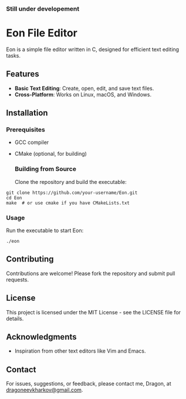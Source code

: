 ### Still under developement

# Eon File Editor

Eon is a simple file editor written in C, designed for efficient text editing tasks.

  ## Features

  - **Basic Text Editing**: Create, open, edit, and save text files.
  - **Cross-Platform**: Works on Linux, macOS, and Windows.

## Installation

  ### Prerequisites

- GCC compiler
- CMake (optional, for building)

  ### Building from Source

  Clone the repository and build the executable:

```
git clone https://github.com/your-username/Eon.git
cd Eon
make  # or use cmake if you have CMakeLists.txt
```

  ### Usage

  Run the executable to start Eon:

```
./eon
```

## Contributing

Contributions are welcome! Please fork the repository and submit pull requests.

## License

This project is licensed under the MIT License - see the LICENSE file for details.

## Acknowledgments

- Inspiration from other text editors like Vim and Emacs.

## Contact

For issues, suggestions, or feedback, please contact me, Dragon, at dragoneevkharkov@gmail.com.
